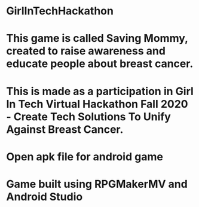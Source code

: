 # GirlInTechHackathon
# This game is called Saving Mommy, created to raise awareness and educate people about breast cancer. 
# This is made as a participation in Girl In Tech Virtual Hackathon Fall 2020 - Create Tech Solutions To Unify Against Breast Cancer.
# Open apk file for android game
# Game built using RPGMakerMV and Android Studio

